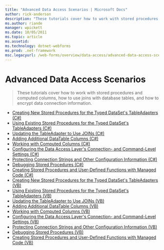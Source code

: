 ```yaml
---
title: "Advanced Data Access Scenarios | Microsoft Docs"
author: rick-anderson
description: "These tutorials cover how to work with stored procedures and computed columns, how to use joins with database tables, and how to encrypt data connection info..."
ms.author: riande
manager: wpickett
ms.date: 10/05/2011
ms.topic: article
ms.assetid: 
ms.technology: dotnet-webforms
ms.prod: .net-framework
msc.legacyurl: /web-forms/overview/data-access/advanced-data-access-scenarios
---
```

Advanced Data Access Scenarios
====================
> These tutorials cover how to work with stored procedures and computed columns, how to use joins with database tables, and how to encrypt data connection information.


- [Creating New Stored Procedures for the Typed DataSet's TableAdapters (C#)](creating-new-stored-procedures-for-the-typed-dataset-s-tableadapters-cs.md)
- [Using Existing Stored Procedures for the Typed DataSet's TableAdapters (C#)](using-existing-stored-procedures-for-the-typed-dataset-s-tableadapters-cs.md)
- [Updating the TableAdapter to Use JOINs (C#)](updating-the-tableadapter-to-use-joins-cs.md)
- [Adding Additional DataTable Columns (C#)](adding-additional-datatable-columns-cs.md)
- [Working with Computed Columns (C#)](working-with-computed-columns-cs.md)
- [Configuring the Data Access Layer's Connection- and Command-Level Settings (C#)](configuring-the-data-access-layer-s-connection-and-command-level-settings-cs.md)
- [Protecting Connection Strings and Other Configuration Information (C#)](protecting-connection-strings-and-other-configuration-information-cs.md)
- [Debugging Stored Procedures (C#)](debugging-stored-procedures-cs.md)
- [Creating Stored Procedures and User-Defined Functions with Managed Code (C#)](creating-stored-procedures-and-user-defined-functions-with-managed-code-cs.md)
- [Creating New Stored Procedures for the Typed DataSet's TableAdapters (VB)](creating-new-stored-procedures-for-the-typed-dataset-s-tableadapters-vb.md)
- [Using Existing Stored Procedures for the Typed DataSet's TableAdapters (VB)](using-existing-stored-procedures-for-the-typed-dataset-s-tableadapters-vb.md)
- [Updating the TableAdapter to Use JOINs (VB)](updating-the-tableadapter-to-use-joins-vb.md)
- [Adding Additional DataTable Columns (VB)](adding-additional-datatable-columns-vb.md)
- [Working with Computed Columns (VB)](working-with-computed-columns-vb.md)
- [Configuring the Data Access Layer's Connection- and Command-Level Settings (VB)](configuring-the-data-access-layer-s-connection-and-command-level-settings-vb.md)
- [Protecting Connection Strings and Other Configuration Information (VB)](protecting-connection-strings-and-other-configuration-information-vb.md)
- [Debugging Stored Procedures (VB)](debugging-stored-procedures-vb.md)
- [Creating Stored Procedures and User-Defined Functions with Managed Code (VB)](creating-stored-procedures-and-user-defined-functions-with-managed-code-vb.md)
